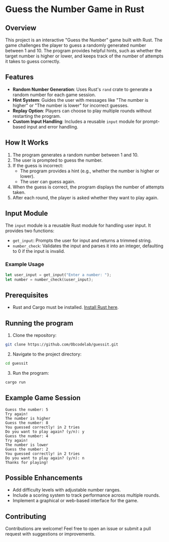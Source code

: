 # Guess the Number Game in Rust

## Overview

This project is an interactive "Guess the Number" game built with Rust. The game challenges the player to guess a randomly generated number between 1 and 10. The program provides helpful hints, such as whether the target number is higher or lower, and keeps track of the number of attempts it takes to guess correctly.

## Features

- **Random Number Generation**: Uses Rust's `rand` crate to generate a random number for each game session.
- **Hint System**: Guides the user with messages like "The number is higher" or "The number is lower" for incorrect guesses.
- **Replay Option**: Players can choose to play multiple rounds without restarting the program.
- **Custom Input Handling**: Includes a reusable `input` module for prompt-based input and error handling.

## How It Works

1. The program generates a random number between 1 and 10.
2. The user is prompted to guess the number.
3. If the guess is incorrect:
   - The program provides a hint (e.g., whether the number is higher or lower).
   - The user can guess again.
4. When the guess is correct, the program displays the number of attempts taken.
5. After each round, the player is asked whether they want to play again.

## Input Module

The `input` module is a reusable Rust module for handling user input. It provides two functions:

- `get_input`: Prompts the user for input and returns a trimmed string.
- `number_check`: Validates the input and parses it into an integer, defaulting to 0 if the input is invalid.

### Example Usage

```rust
let user_input = get_input("Enter a number: ");
let number = number_check(&user_input);

```

## Prerequisites

- Rust and Cargo must be installed. [Install Rust here](https://www.rust-lang.org/tools/install).

## Running the program

1. Clone the repository:

```sh
git clone https://github.com/Obcodelab/guessit.git
```

2. Navigate to the project directory:

```sh
cd guessit
```

3. Run the program:

```sh
cargo run
```

## Example Game Session

```plaintext
Guess the number: 5
Try again!
The number is higher
Guess the number: 8
You guessed correctly! in 2 tries
Do you want to play again? (y/n): y
Guess the number: 4
Try again!
The number is lower
Guess the number: 2
You guessed correctly! in 2 tries
Do you want to play again? (y/n): n
Thanks for playing!

```

## Possible Enhancements

- Add difficulty levels with adjustable number ranges.
- Include a scoring system to track performance across multiple rounds.
- Implement a graphical or web-based interface for the game.

## Contributing

Contributions are welcome! Feel free to open an issue or submit a pull request with suggestions or improvements.
